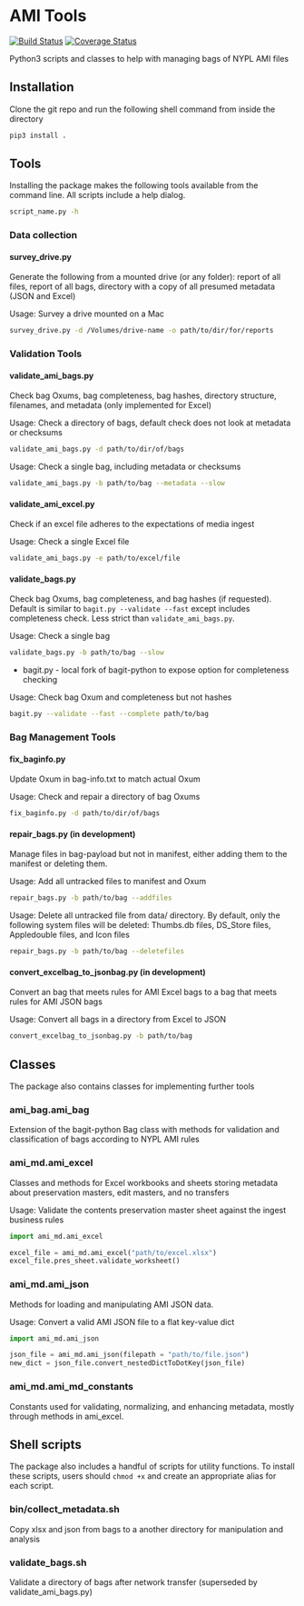 # AMI Tools
[![Build Status](https://travis-ci.org/NYPL/ami-tools.svg?branch=master)](https://travis-ci.org/NYPL/ami-tools)
[![Coverage Status](https://coveralls.io/repos/github/NYPL/ami-tools/badge.svg?branch=master)](https://coveralls.io/github/NYPL/ami-tools?branch=master)

Python3 scripts and classes to help with managing bags of NYPL AMI files

## Installation
Clone the git repo and run the following shell command from inside the directory

```sh
pip3 install .
```

## Tools
Installing the package makes the following tools available from the command line. All scripts include a help dialog.
```sh
script_name.py -h
```

### Data collection
#### survey_drive.py
Generate the following from a mounted drive (or any folder): report of all files, report of all bags, directory with a copy of all presumed metadata (JSON and Excel)

Usage: Survey a drive mounted on a Mac

```sh
survey_drive.py -d /Volumes/drive-name -o path/to/dir/for/reports
```

### Validation Tools
#### validate_ami_bags.py
Check bag Oxums, bag completeness, bag hashes, directory structure, filenames, and metadata (only implemented for Excel)

Usage: Check a directory of bags, default check does not look at metadata or checksums

```sh
validate_ami_bags.py -d path/to/dir/of/bags
```
Usage: Check a single bag, including metadata or checksums

```sh
validate_ami_bags.py -b path/to/bag --metadata --slow
```

#### validate_ami_excel.py
Check if an excel file adheres to the expectations of media ingest

Usage: Check a single Excel file

```sh
validate_ami_bags.py -e path/to/excel/file
```

#### validate_bags.py
Check bag Oxums, bag completeness, and bag hashes (if requested). Default is similar to `bagit.py --validate --fast` except includes completeness check. Less strict than `validate_ami_bags.py`.

Usage: Check a single bag

```sh
validate_bags.py -b path/to/bag --slow
```

* bagit.py - local fork of bagit-python to expose option for completeness checking

Usage: Check bag Oxum and completeness but not hashes

```sh
bagit.py --validate --fast --complete path/to/bag
```

### Bag Management Tools
#### fix_baginfo.py
Update Oxum in bag-info.txt to match actual Oxum

Usage: Check and repair a directory of bag Oxums

```sh
fix_baginfo.py -d path/to/dir/of/bags
```

#### repair_bags.py (in development)
Manage files in bag-payload but not in manifest, either adding them to the manifest or deleting them.

Usage: Add all untracked files to manifest and Oxum

```sh
repair_bags.py -b path/to/bag --addfiles
```

Usage: Delete all untracked file from data/ directory. By default, only the following system files will be deleted: Thumbs.db files, DS_Store files, Appledouble files, and Icon files

```sh
repair_bags.py -b path/to/bag --deletefiles
```

#### convert_excelbag_to_jsonbag.py (in development)
Convert an bag that meets rules for AMI Excel bags to a bag that meets rules for AMI JSON bags

Usage: Convert all bags in a directory from Excel to JSON

```sh
convert_excelbag_to_jsonbag.py -b path/to/bag
```


## Classes
The package also contains classes for implementing further tools

### ami_bag.ami_bag
Extension of the bagit-python Bag class with methods for validation and classification of bags according to NYPL AMI rules

### ami_md.ami_excel
Classes and methods for Excel workbooks and sheets storing metadata about preservation masters, edit masters, and no transfers

Usage: Validate the contents preservation master sheet against the ingest business rules

```python
import ami_md.ami_excel

excel_file = ami_md.ami_excel("path/to/excel.xlsx")
excel_file.pres_sheet.validate_worksheet()
```

### ami_md.ami_json
Methods for loading and manipulating AMI JSON data.

Usage: Convert a valid AMI JSON file to a flat key-value dict

```python
import ami_md.ami_json

json_file = ami_md.ami_json(filepath = "path/to/file.json")
new_dict = json_file.convert_nestedDictToDotKey(json_file)
```

### ami_md.ami_md_constants
Constants used for validating, normalizing, and enhancing metadata, mostly through methods in ami_excel.


## Shell scripts
The package also includes a handful of scripts for utility functions. To install these scripts, users should `chmod +x` and create an appropriate alias for each script.

### bin/collect_metadata.sh
Copy xlsx and json from bags to a another directory for manipulation and analysis

### validate_bags.sh
Validate a directory of bags after network transfer (superseded by validate_ami_bags.py)
